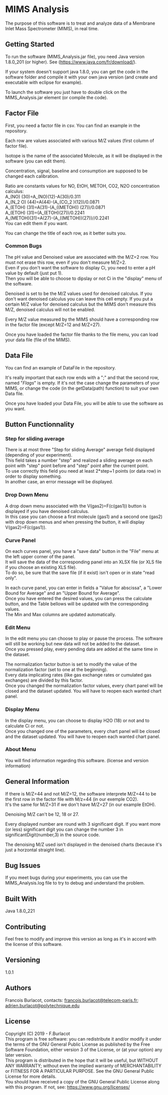 # MIMS Analysis
The purpose of this software is to treat and analyze data of a Membrane Inlet Mass Spectrometer (MIMS), in real time.


## Getting Started
To run the software (MIMS_Analysis.jar file), you need Java version 1.8.0_201 (or higher). See (https://www.java.com/fr/download/).

If your system doesn't support java 1.8.0, you can get the code in the software folder and compile it with your own java version (and create and executable with eclipse for example).

To launch the software you just have to double click on the MIMS_Analysis.jar element (or compile the code).



## Factor File
First, you need a factor file in csv. You can find an example in the repository.

Each row are values associated with various M/Z values (first column of factor file).

Isotope is the name of the associated Molecule, as it will be displayed in the software (you can edit them).

Concentration, signal, baseline and consumption are supposed to be changed each calibration.

Ratio are constants values for NO, EtOH, METOH, CO2, N2O concentration calculus:  
A_(NO) (30)=A_(NO)(12)-A(30)/0.311  
A_(N_2 O) (44)=A(44)-(A_(CO_2 )(12))/0.0871  
A_(ETOH) (31)=A(31)-(A_((METOH)) (27))/0.0871  
A_(ETOH) (31)=(A_(ETOH)(27))/0.2241  
A_(METOH)(31)=A(27)-(A_((METOH))(27))//0.2241  
You can edit them if you want.

You can change the title of each row, as it better suits you.

### Common Bugs
The pH value and Denoised value are associated with the M/Z=2 row. You must not erase this row, even if you don't measure M/Z=2.  
Even if you don't want the software to display Ci, you need to enter a pH value by default (just put 1).  
Then you will be able to choose to dipslay or not Ci in the "display" menu of the software.

Denoised is set to be the M/Z values used for denoised calculus. If you don't want denoised calculus you can leave this cell empty. 
If you put a certain M/Z value for denoised calculus but the MIMS don't measure this M/Z, denoised calculus will not be enabled.

Every M/Z value measured by the MIMS should have a corresponding row in the factor file (except M/Z=12 and M/Z=27). 

Once you have loaded the factor file thanks to the file menu, you can load your data file (file of the MIMS).



## Data File
You can find an example of DataFile in the repository.

It's really important that each row ends with a ";" and that the second row, named "$Flags$" is empty. 
If it's not the case change the parameters of your MIMS, or change the code (in the getData(path) function) to suit your own Data file.

Once you have loaded your Data File, you will be able to use the software as you want.



## Button Functionnality
### Step for sliding average
There is at most three "Step for sliding Average" average field displayed (depending of your experiment).  
This field takes a number "step" and realized a sliding average on each point with "step" point before and "step" point after the current point.  
To use correctly this field you need at least 2*step+1 points (or data row) in order to display something.  
In another case, an error message will be displayed.

### Drop Down Menu 
A drop down menu associated with the V(gas2)=F(c(gas1)) button is displayed if you have denoised calculus.  
In this case you can choose a first molecule (gas1) and a second one (gas2) with drop down menus and when pressing the button, it will display V(gas2)=F(c(gas1)).



### Curve Panel
On each curves panel, you have a "save data" button in the "File" menu at the left upper corner of the panel.  
It will save the data of the corresponding panel into an XLSX file (or XLS file if you choose an existing XLS file).  
To do so, be sure that the save file (if it exist) isn't open or in state "read only".  

In each curve panel, you can enter in fields a "Value for abscissa", a "Lower Bound for Average" and an "Upper Bound for Average".   
Once you have entered the desired values, you can press the calculate button, and the Table bellows will be updated with the corresponding values.  
The Min and Max columns are updated automatically.   



### Edit Menu
In the edit menu you can choose to play or pause the process. The software will still be working but new data will not be added to the dataset.   
Once you pressed play, every pending data are added at the same time in the dataset.  

The normalization factor button is set to modify the value of the normalization factor (set to one at the beginning).  
Every data implicating rates (like gas exchange rates or cumulated gas exchanges) are divided by this factor.  
Once you changed the normalization factor values, every chart panel will be closed and the dataset updated. You will have to reopen each wanted chart panel.



### Display Menu
In the display menu, you can choose to display H2O (18) or not and to calculate Ci or not.  
Once you changed one of the parameters, every chart panel will be closed and the dataset updated. You will have to reopen each wanted chart panel.  



### About Menu
You will find information regarding this software. (license and version information)  


## General Information
If there is M/Z=44 and not M/Z=12, the software interprete M/Z=44 to be the first row in the factor file with M/z=44 (in our exemple CO2).   
It's the same for M/Z=31 if we don't have M/Z=27 (in our example EtOH).

Denoising M/Z can't be 12, 18 or 27.  

Every displayed number are round with 3 significant digit. If you want more (or less) significant digit you can change the number 3 in significantDigit(number,3) in the source code.

The denoising M/Z used isn't displayed in the denoised charts (because it's just a horzontal straight line).



## Bug Issues
If you meet bugs during your experiments, you can use the MIMS_Analysis.log file to try to debug and understand the problem.



## Built With
Java 1.8.0_221



## Contributing
Feel free to modify and improve this version as long as it's in accord with the license of this software.



## Versioning
1.0.1



## Authors
Francois Burlacot, contacts: francois.burlacot@telecom-paris.fr; adrien.burlacot@polytechnique.edu



## License
Copyright (C) 2019 - F.Burlacot  
This program is free software: you can redistribute it and/or modify it under the terms of the GNU General Public License as published by the Free Software Foundation, either version 3 of the License, or (at your option) any later version.  
This program is distributed in the hope that it will be useful, but WITHOUT ANY WARRANTY; without even the implied warranty of MERCHANTABILITY or FITNESS FOR A PARTICULAR PURPOSE. See the GNU General Public License for more details.  
You should have received a copy of the GNU General Public License along with this program. If not, see: https://www.gnu.org/licenses/
